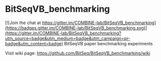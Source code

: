 # BitSeqVB_benchmarking

[![Join the chat at https://gitter.im/COMBINE-lab/BitSeqVB_benchmarking](https://badges.gitter.im/COMBINE-lab/BitSeqVB_benchmarking.svg)](https://gitter.im/COMBINE-lab/BitSeqVB_benchmarking?utm_source=badge&utm_medium=badge&utm_campaign=pr-badge&utm_content=badge)
BitSeqVB paper benchmarking experiments

Visit wiki page: https://github.com/BitSeq/BitSeqVB_benchmarking/wiki
